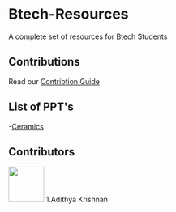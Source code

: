 # Btech-Resources
A complete set of resources for Btech Students

## Contributions
 Read our [Contribtion Guide](https://github.com/CIRUS-LAB/Btech-Resources/blob/main/CONTRIBUTING.md)
## List of PPT's

-[Ceramics](https://github.com/CIRUS-LAB/Btech-Resources/blob/main/ppt/Ceramics/Ceramics.md#section)


## Contributors


<img src="https://avatars.githubusercontent.com/u/79042374?v=4" width="70" height="70" />
1.Adithya Krishnan 

